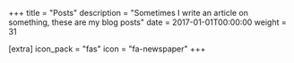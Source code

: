 +++
title = "Posts"
description = "Sometimes I write an article on something, these are my blog posts"
date = 2017-01-01T00:00:00
weight = 31

[extra]
icon_pack = "fas"
icon = "fa-newspaper"
+++

